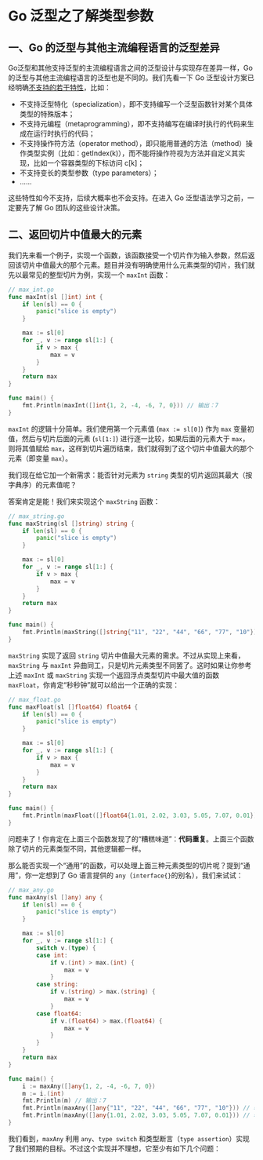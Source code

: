 # Go 泛型之了解类型参数

## 一、Go 的泛型与其他主流编程语言的泛型差异

Go泛型和其他支持泛型的主流编程语言之间的泛型设计与实现存在差异一样，Go 的泛型与其他主流编程语言的泛型也是不同的。我们先看一下 Go 泛型设计方案已经明确[不支持的若干特性](https://github.com/golang/proposal/blob/master/design/43651-type-parameters.md#omissions)，比如：

+ 不支持泛型特化（specialization），即不支持编写一个泛型函数针对某个具体类型的特殊版本；
+ 不支持元编程（metaprogramming），即不支持编写在编译时执行的代码来生成在运行时执行的代码；
+ 不支持操作符方法（operator method），即只能用普通的方法（method）操作类型实例（比如：getIndex(k)），而不能将操作符视为方法并自定义其实现，比如一个容器类型的下标访问 c[k]；
+ 不支持变长的类型参数（type parameters）；
+ ......

这些特性如今不支持，后续大概率也不会支持。在进入 Go 泛型语法学习之前，一定要先了解 Go 团队的这些设计决策。

## 二、返回切片中值最大的元素

我们先来看一个例子，实现一个函数，该函数接受一个切片作为输入参数，然后返回该切片中值最大的那个元素。题目并没有明确使用什么元素类型的切片，我们就先以最常见的整型切片为例，实现一个 `maxInt` 函数：

```go
// max_int.go
func maxInt(sl []int) int { 
    if len(sl) == 0 { 
        panic("slice is empty")
    } 

    max := sl[0]
    for _, v := range sl[1:] { 
        if v > max { 
            max = v 
        } 
    } 
    return max
}

func main() {
    fmt.Println(maxInt([]int{1, 2, -4, -6, 7, 0})) // 输出：7
}
```

`maxInt` 的逻辑十分简单。我们使用第一个元素值 (`max := sl[0]`) 作为 `max` 变量初值，然后与切片后面的元素 (`sl[1:]`) 进行逐一比较，如果后面的元素大于 `max`，则将其值赋给 `max`，这样到切片遍历结束，我们就得到了这个切片中值最大的那个元素（即变量 `max`）。

我们现在给它加一个新需求：能否针对元素为 `string` 类型的切片返回其最大（按字典序）的元素值呢？

答案肯定是能！我们来实现这个 `maxString` 函数：

```go
// max_string.go
func maxString(sl []string) string {
    if len(sl) == 0 {
        panic("slice is empty")
    }

    max := sl[0]
    for _, v := range sl[1:] {
        if v > max {
            max = v
        }
    }
    return max
}

func main() {
    fmt.Println(maxString([]string{"11", "22", "44", "66", "77", "10"})) // 输出：77
}
```

`maxString` 实现了返回 `string` 切片中值最大元素的需求。不过从实现上来看，`maxString` 与 `maxInt` 异曲同工，只是切片元素类型不同罢了。这时如果让你参考上述 `maxInt` 或 `maxString` 实现一个返回浮点类型切片中最大值的函数 `maxFloat`，你肯定“秒秒钟”就可以给出一个正确的实现：

```go
// max_float.go
func maxFloat(sl []float64) float64 {
    if len(sl) == 0 {
        panic("slice is empty")
    }

    max := sl[0]
    for _, v := range sl[1:] {
        if v > max {
            max = v
        }
    }
    return max
}

func main() {
    fmt.Println(maxFloat([]float64{1.01, 2.02, 3.03, 5.05, 7.07, 0.01})) // 输出：7.07
}
```

问题来了！你肯定在上面三个函数发现了的“糟糕味道”：**代码重复**。上面三个函数除了切片的元素类型不同，其他逻辑都一样。

那么能否实现一个“通用”的函数，可以处理上面三种元素类型的切片呢？提到“通用”，你一定想到了 Go 语言提供的 `any`（`interface{}`的别名），我们来试试：

```go
// max_any.go
func maxAny(sl []any) any {
    if len(sl) == 0 {
        panic("slice is empty")
    }

    max := sl[0]
    for _, v := range sl[1:] {
        switch v.(type) {
        case int:
            if v.(int) > max.(int) {
                max = v
            }
        case string:
            if v.(string) > max.(string) {
                max = v
            }
        case float64:
            if v.(float64) > max.(float64) {
                max = v
            }
        }
    }
    return max
}

func main() {
    i := maxAny([]any{1, 2, -4, -6, 7, 0})
    m := i.(int)
    fmt.Println(m) // 输出：7
    fmt.Println(maxAny([]any{"11", "22", "44", "66", "77", "10"})) // 输出：77
    fmt.Println(maxAny([]any{1.01, 2.02, 3.03, 5.05, 7.07, 0.01})) // 输出：7.07
}
```

我们看到，`maxAny` 利用 `any`、`type switch` 和类型断言（`type assertion`）实现了我们预期的目标。不过这个实现并不理想，它至少有如下几个问题：
